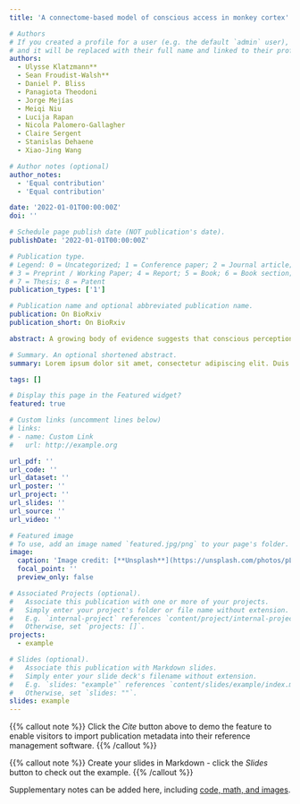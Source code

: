 ```yaml
---
title: 'A connectome-based model of conscious access in monkey cortex'

# Authors
# If you created a profile for a user (e.g. the default `admin` user), write the username (folder name) here
# and it will be replaced with their full name and linked to their profile.
authors:
  - Ulysse Klatzmann**
  - Sean Froudist-Walsh**
  - Daniel P. Bliss
  - Panagiota Theodoni
  - Jorge Mejías
  - Meiqi Niu
  - Lucija Rapan
  - Nicola Palomero-Gallagher
  - Claire Sergent
  - Stanislas Dehaene
  - Xiao-Jing Wang

# Author notes (optional)
author_notes:
  - 'Equal contribution'
  - 'Equal contribution'

date: '2022-01-01T00:00:00Z'
doi: ''

# Schedule page publish date (NOT publication's date).
publishDate: '2022-01-01T00:00:00Z'

# Publication type.
# Legend: 0 = Uncategorized; 1 = Conference paper; 2 = Journal article;
# 3 = Preprint / Working Paper; 4 = Report; 5 = Book; 6 = Book section;
# 7 = Thesis; 8 = Patent
publication_types: ['1']

# Publication name and optional abbreviated publication name.
publication: On BioRxiv
publication_short: On BioRxiv

abstract: A growing body of evidence suggests that conscious perception of a sensory stimulus triggers an all-or-none activity across multiple cortical areas, a phenomenon called ‘ignition’. In contrast, the same stimulus, when undetected, induces only transient activity. In this work, we report a large-scale model of the macaque cortex based on recently quantified structural connectome data. We use this model to simulate a detection task, and demonstrate how a dynamical bifurcation mechanism produces ignition-like events in the model network. Within this framework, the model predicts that feedforward excitatory transmission is primarily mediated by the fast AMPA receptors to ensure rapid signal propagation from sensory to associative areas. In contrast, a large fraction of the inter-areal feedback projections and local recurrent excitation depend on the slow NMDA receptors, to ensure ignition of distributed frontoparietal activity. Our model predicts, counterintuitively, that fast-responding sensory areas contain a higher ratio of NMDA to AMPA receptors compared to association cortical areas that show slow, sustained activity. We validate this prediction using in-vitro receptor autoradiography data. Finally, we show how this model can account for various behavioral and physiological effects linked to consciousness. Together, these findings clarify the neurophysiological mechanisms of conscious access in the primate cortex and support the concept that gradients of receptor densities along the cortical hierarchy contribute to distributed cognitive functions. 

# Summary. An optional shortened abstract.
summary: Lorem ipsum dolor sit amet, consectetur adipiscing elit. Duis posuere tellus ac convallis placerat. Proin tincidunt magna sed ex sollicitudin condimentum.

tags: []

# Display this page in the Featured widget?
featured: true

# Custom links (uncomment lines below)
# links:
# - name: Custom Link
#   url: http://example.org

url_pdf: ''
url_code: ''
url_dataset: ''
url_poster: ''
url_project: ''
url_slides: ''
url_source: ''
url_video: ''

# Featured image
# To use, add an image named `featured.jpg/png` to your page's folder.
image:
  caption: 'Image credit: [**Unsplash**](https://unsplash.com/photos/pLCdAaMFLTE)'
  focal_point: ''
  preview_only: false

# Associated Projects (optional).
#   Associate this publication with one or more of your projects.
#   Simply enter your project's folder or file name without extension.
#   E.g. `internal-project` references `content/project/internal-project/index.md`.
#   Otherwise, set `projects: []`.
projects:
  - example

# Slides (optional).
#   Associate this publication with Markdown slides.
#   Simply enter your slide deck's filename without extension.
#   E.g. `slides: "example"` references `content/slides/example/index.md`.
#   Otherwise, set `slides: ""`.
slides: example
---
```


{{% callout note %}}
Click the _Cite_ button above to demo the feature to enable visitors to import publication metadata into their reference management software.
{{% /callout %}}

{{% callout note %}}
Create your slides in Markdown - click the _Slides_ button to check out the example.
{{% /callout %}}

Supplementary notes can be added here, including [code, math, and images](https://wowchemy.com/docs/writing-markdown-latex/).
